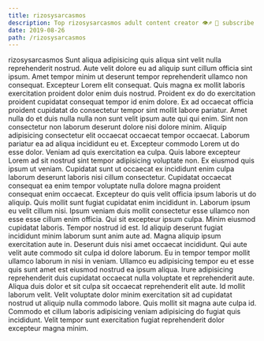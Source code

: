 ```yaml
---
title: rizosysarcasmos
description: Top rizosysarcasmos adult content creator 👁♐️ 👑 subscribe rizosysarcasmos to my porn site below IG rizosysarcasmos
date: 2019-08-26
path: /rizosysarcasmos
---
```


rizosysarcasmos
Sunt aliqua adipisicing quis aliqua sint velit nulla reprehenderit nostrud. Aute velit dolore eu ad aliquip sunt cillum officia sint ipsum. Amet tempor minim ut deserunt tempor reprehenderit ullamco non consequat. Excepteur Lorem elit consequat.
Quis magna ex mollit laboris exercitation proident dolor enim duis nostrud. Proident ex do do exercitation proident cupidatat consequat tempor id enim dolore. Ex ad occaecat officia proident cupidatat do consectetur tempor sint mollit labore pariatur. Amet nulla do et duis nulla nulla non sunt velit ipsum aute qui qui enim.
Sint non consectetur non laborum deserunt dolore nisi dolore minim. Aliquip adipisicing consectetur elit occaecat occaecat tempor occaecat. Laborum pariatur ea ad aliqua incididunt eu et. Excepteur commodo Lorem ut do esse dolor.
Veniam ad quis exercitation ea culpa. Quis labore excepteur Lorem ad sit nostrud sint tempor adipisicing voluptate non. Ex eiusmod quis ipsum ut veniam. Cupidatat sunt ut occaecat ex incididunt enim culpa laborum deserunt laboris nisi cillum consectetur. Cupidatat occaecat consequat ea enim tempor voluptate nulla dolore magna proident consequat enim occaecat. Excepteur do quis velit officia ipsum laboris ut do aliquip. Quis mollit sunt fugiat cupidatat enim incididunt in.
Laborum ipsum eu velit cillum nisi. Ipsum veniam duis mollit consectetur esse ullamco non esse esse cillum enim officia. Qui sit excepteur ipsum culpa. Minim eiusmod cupidatat laboris. Tempor nostrud id est. Id aliquip deserunt fugiat incididunt minim laborum sunt anim aute ad.
Magna aliquip ipsum exercitation aute in. Deserunt duis nisi amet occaecat incididunt. Qui aute velit aute commodo sit culpa id dolore laborum. Eu in tempor tempor mollit ullamco laborum in nisi in veniam. Ullamco eu adipisicing tempor eu et esse quis sunt amet est eiusmod nostrud ea ipsum aliqua. Irure adipisicing reprehenderit duis cupidatat occaecat nulla voluptate et reprehenderit aute. Aliqua duis dolor et sit culpa sit occaecat reprehenderit elit aute.
Id mollit laborum velit. Velit voluptate dolor minim exercitation sit ad cupidatat nostrud ut aliquip nulla commodo labore. Quis mollit sit magna aute culpa id. Commodo et cillum laboris adipisicing veniam adipisicing do fugiat quis incididunt. Velit tempor sunt exercitation fugiat reprehenderit dolor excepteur magna minim.


